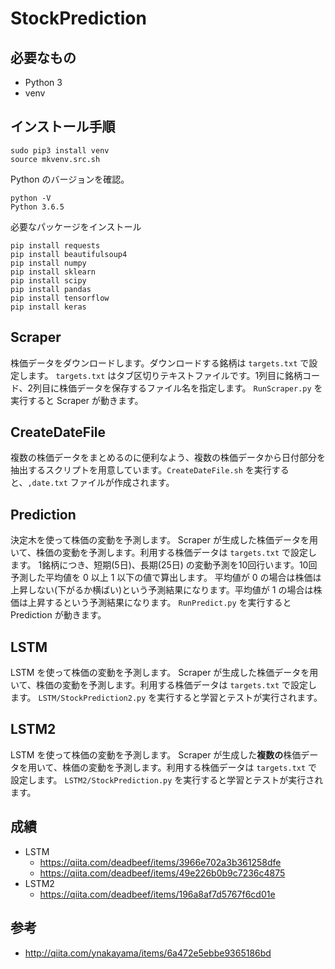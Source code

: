 # StockPrediction


## 必要なもの

* Python 3
* venv

## インストール手順

```
sudo pip3 install venv
source mkvenv.src.sh
```

Python のバージョンを確認。
```
python -V
Python 3.6.5
```

必要なパッケージをインストール
```
pip install requests
pip install beautifulsoup4
pip install numpy
pip install sklearn
pip install scipy
pip install pandas
pip install tensorflow
pip install keras
```



## Scraper

株価データをダウンロードします。ダウンロードする銘柄は `targets.txt` で設定します。
`targets.txt` はタブ区切りテキストファイルです。1列目に銘柄コード、2列目に株価データを保存するファイル名を指定します。
`RunScraper.py` を実行すると Scraper が動きます。



## CreateDateFile

複数の株価データをまとめるのに便利なよう、複数の株価データから日付部分を抽出するスクリプトを用意しています。`CreateDateFile.sh` を実行すると、`,date.txt` ファイルが作成されます。



## Prediction

決定木を使って株価の変動を予測します。
Scraper が生成した株価データを用いて、株価の変動を予測します。利用する株価データは `targets.txt` で設定します。
1銘柄につき、短期(5日)、長期(25日) の変動予測を10回行います。10回予測した平均値を 0 以上 1 以下の値で算出します。
平均値が 0 の場合は株価は上昇しない(下がるか横ばい)という予測結果になります。平均値が 1 の場合は株価は上昇するという予測結果になります。
`RunPredict.py` を実行すると Prediction が動きます。


## LSTM

LSTM を使って株価の変動を予測します。
Scraper が生成した株価データを用いて、株価の変動を予測します。利用する株価データは `targets.txt` で設定します。
`LSTM/StockPrediction2.py` を実行すると学習とテストが実行されます。


## LSTM2

LSTM を使って株価の変動を予測します。
Scraper が生成した**複数の**株価データを用いて、株価の変動を予測します。利用する株価データは `targets.txt` で設定します。
`LSTM2/StockPrediction.py` を実行すると学習とテストが実行されます。


## 成績

* LSTM
    * https://qiita.com/deadbeef/items/3966e702a3b361258dfe
    * https://qiita.com/deadbeef/items/49e226b0b9c7236c4875
* LSTM2
    * https://qiita.com/deadbeef/items/196a8af7d5767f6cd01e


## 参考

* http://qiita.com/ynakayama/items/6a472e5ebbe9365186bd
